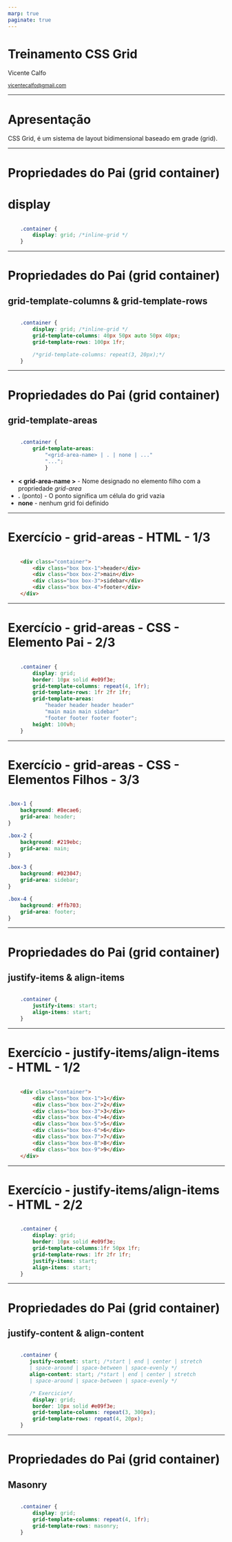 ```yaml
---
marp: true
paginate: true
---
```


# Treinamento CSS Grid

Vicente Calfo

<small>vicentecalfo@gmail.com</small>

---

# Apresentação

CSS Grid, é um sistema de layout bidimensional baseado em grade (grid).

---

# Propriedades do Pai (grid container)

# display

```css

    .container {
        display: grid; /*inline-grid */
    }

```
---

# Propriedades do Pai (grid container)

## grid-template-columns & grid-template-rows

```css

    .container {
        display: grid; /*inline-grid */
        grid-template-columns: 40px 50px auto 50px 40px;
        grid-template-rows: 100px 1fr;

        /*grid-template-columns: repeat(3, 20px);*/
    }

```

---

# Propriedades do Pai (grid container)

## grid-template-areas

```css

    .container {
        grid-template-areas: 
            "<grid-area-name> | . | none | ..."
            "...";
            }

```
* **< grid-area-name >** - Nome designado no elemento filho com a propriedade *grid-area*
* **.** (ponto) - O ponto significa um célula do grid vazia
* **none** - nenhum grid foi definido 

---

# Exercício - grid-areas - HTML - 1/3

```html

    <div class="container">
        <div class="box box-1">header</div>
        <div class="box box-2">main</div>
        <div class="box box-3">sidebar</div>
        <div class="box box-4">footer</div>
    </div>

```

---

# Exercício - grid-areas - CSS - Elemento Pai  - 2/3

```css

    .container {
        display: grid;
        border: 10px solid #e09f3e;
        grid-template-columns: repeat(4, 1fr);
        grid-template-rows: 1fr 2fr 1fr;
        grid-template-areas:
            "header header header header"
            "main main main sidebar"
            "footer footer footer footer";
        height: 100vh;
    }

```

---

# Exercício - grid-areas - CSS - Elementos Filhos - 3/3

```css

.box-1 {
    background: #8ecae6;
    grid-area: header;
}

.box-2 {
    background: #219ebc;
    grid-area: main;
}

.box-3 {
    background: #023047;
    grid-area: sidebar;
}

.box-4 {
    background: #ffb703;
    grid-area: footer;
}

```

---


# Propriedades do Pai (grid container)

## justify-items & align-items

```css

    .container {
        justify-items: start;
        align-items: start;
    }

```

---

# Exercício - justify-items/align-items - HTML - 1/2

```html

    <div class="container">
        <div class="box box-1">1</div>
        <div class="box box-2">2</div>
        <div class="box box-3">3</div>
        <div class="box box-4">4</div>
        <div class="box box-5">5</div>
        <div class="box box-6">6</div>
        <div class="box box-7">7</div>
        <div class="box box-8">8</div>
        <div class="box box-9">9</div>
    </div>

```
---

# Exercício - justify-items/align-items - HTML - 2/2

```css

    .container {
        display: grid;
        border: 10px solid #e09f3e;
        grid-template-columns:1fr 50px 1fr;
        grid-template-rows: 1fr 2fr 1fr;
        justify-items: start;
        align-items: start;
    }

```

---


# Propriedades do Pai (grid container)

## justify-content & align-content

```css

    .container {
       justify-content: start; /*start | end | center | stretch
       | space-around | space-between | space-evenly */
       align-content: start; /*start | end | center | stretch
       | space-around | space-between | space-evenly */

       /* Exercicio*/
        display: grid;
        border: 10px solid #e09f3e;
        grid-template-columns: repeat(3, 300px);
        grid-template-rows: repeat(4, 20px);
    }

```

---


# Propriedades do Pai (grid container)

## Masonry

```css

    .container {
        display: grid;
        grid-template-columns: repeat(4, 1fr);
        grid-template-rows: masonry;
    }

```